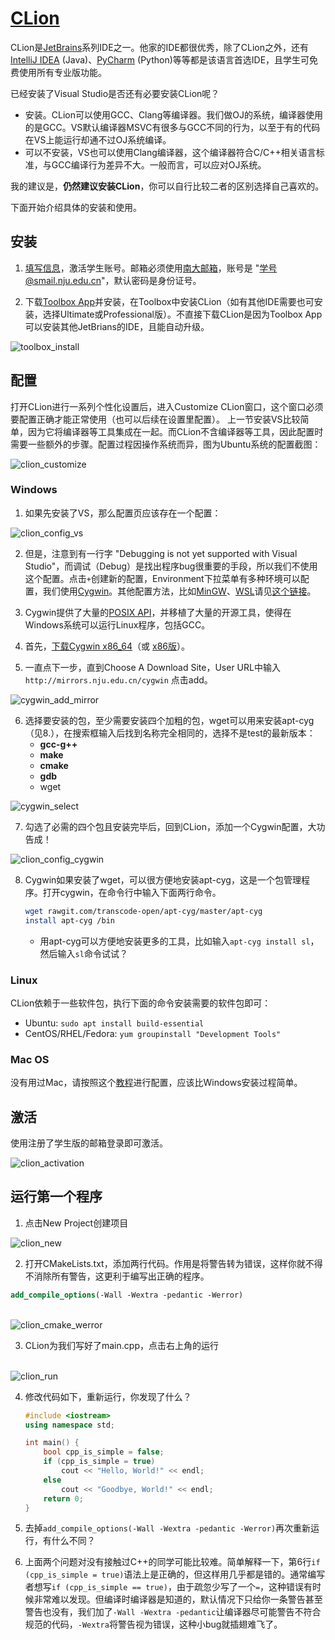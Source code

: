 # [CLion](https://www.jetbrains.com/clion/)

CLion是[JetBrains](https://www.jetbrains.com/)系列IDE之一。他家的IDE都很优秀，除了CLion之外，还有[IntelliJ IDEA](https://www.jetbrains.com/idea/) (Java)、[PyCharm](https://www.jetbrains.com/pycharm) (Python)等等都是该语言首选IDE，且学生可免费使用所有专业版功能。

已经安装了Visual Studio是否还有必要安装CLion呢？
- 安装。CLion可以使用GCC、Clang等编译器。我们做OJ的系统，编译器使用的是GCC。VS默认编译器MSVC有很多与GCC不同的行为，以至于有的代码在VS上能运行却通不过OJ系统编译。
- 可以不安装，VS也可以使用Clang编译器，这个编译器符合C/C++相关语言标准，与GCC编译行为差异不大。一般而言，可以应对OJ系统。

我的建议是，**仍然建议安装CLion**，你可以自行比较二者的区别选择自己喜欢的。

下面开始介绍具体的安装和使用。

## 安装

 1. [填写信息](https://www.jetbrains.com/shop/eform/students)，激活学生账号。邮箱必须使用[南大邮箱](https://mail.smail.nju.edu.cn/)，账号是 "学号@smail.nju.edu.cn"，默认密码是身份证号。
 
 2. 下载[Toolbox App](https://www.jetbrains.com/toolbox/download/download-thanks.html)并安装，在Toolbox中安装CLion（如有其他IDE需要也可安装，选择Ultimate或Professional版）。不直接下载CLion是因为Toolbox App可以安装其他JetBrians的IDE，且能自动升级。<br>

 ![toolbox_install](figs/0.1.0.toolbox_install.png)
 
## 配置

打开CLion进行一系列个性化设置后，进入Customize CLion窗口，这个窗口必须要配置正确才能正常使用（也可以后续在设置里配置）。
上一节安装VS比较简单，因为它将编译器等工具集成在一起。而CLion不含编译器等工具，因此配置时需要一些额外的步骤。配置过程因操作系统而异，图为Ubuntu系统的配置截图：<br>

![clion_customize](figs/0.1.1.clion_customize.png)

### Windows
 1. 如果先安装了VS，那么配置页应该存在一个配置：<br>
 
 ![clion_config_vs](figs/0.1.2.clion_config_vs.png)
 
 2. 但是，注意到有一行字 "Debugging is not yet supported with Visual Studio"，而调试（Debug）是找出程序bug很重要的手段，所以我们不使用这个配置。点击`+`创建新的配置，Environment下拉菜单有多种环境可以配置，我们使用[Cygwin](https://cygwin.com/index.html)。其他配置方法，比如[MinGW](http://mingw.org/)、[WSL](https://docs.microsoft.com/en-us/windows/wsl/install-win10)请见[这个链接](https://www.jetbrains.com/help/clion/quick-tutorial-on-configuring-clion-on-windows.html)。
 
 3. Cygwin提供了大量的[POSIX API](https://en.wikipedia.org/wiki/POSIX)，并移植了大量的开源工具，使得在Windows系统可以运行Linux程序，包括GCC。
 
 4. 首先，[下载Cygwin x86_64](https://cygwin.com/setup-x86_64.exe)（或 [x86版](https://cygwin.com/setup-x86.exe)）。
 
 5. 一直点下一步，直到Choose A Download Site，User URL中输入 `http://mirrors.nju.edu.cn/cygwin` 点击add。<br>
 
 ![cygwin_add_mirror](figs/0.1.3.cygwin_add_mirror.png)
 
 6. 选择要安装的包，至少需要安装四个加粗的包，wget可以用来安装apt-cyg（见8.），在搜索框输入后找到名称完全相同的，选择不是test的最新版本：
	- **gcc-g++**
	- **make**
	- **cmake**
	- **gdb**
	- wget<br>

 ![cygwin_select](figs/0.1.4.cygwin_select.png)

 7. 勾选了必需的四个包且安装完毕后，回到CLion，添加一个Cygwin配置，大功告成！<br>
 
 ![clion_config_cygwin](figs/0.1.5.clion_config_cygwin.png)
 
 8. Cygwin如果安装了wget，可以很方便地安装apt-cyg，这是一个包管理程序。打开cygwin，在命令行中输入下面两行命令。
 
    ```bash
    wget rawgit.com/transcode-open/apt-cyg/master/apt-cyg
    install apt-cyg /bin
    ```

    - 用apt-cyg可以方便地安装更多的工具，比如输入`apt-cyg install sl`，然后输入`sl`命令试试？

### Linux
CLion依赖于一些软件包，执行下面的命令安装需要的软件包即可：
 - Ubuntu: `sudo apt install build-essential` 
 - CentOS/RHEL/Fedora: `yum groupinstall "Development Tools"`

### Mac OS
没有用过Mac，请按照这个[教程](https://www.jetbrains.com/help/clion/quick-tutorial-on-configuring-clion-on-macos.html)进行配置，应该比Windows安装过程简单。

## 激活
使用注册了学生版的邮箱登录即可激活。<br>

![clion_activation](figs/0.1.6.clion_activation.png)

## 运行第一个程序

 1. 点击New Project创建项目<br>
 
 ![clion_new](figs/0.1.7.clion_new.png)
 
 2. 打开CMakeLists.txt，添加两行代码。作用是将警告转为错误，这样你就不得不消除所有警告，这更利于编写出正确的程序。

 ```cmake
 add_compile_options(-Wall -Wextra -pedantic -Werror)
 ```
    
 <br>![clion_cmake_werror](figs/0.1.8.clion_cmake_werror.png)

 3.  CLion为我们写好了main.cpp，点击右上角的运行

 <br>![clion_run](figs/0.1.9.clion_run.png)

 4. 修改代码如下，重新运行，你发现了什么？

    ```cpp
    #include <iostream>
    using namespace std;
    
    int main() {
        bool cpp_is_simple = false;
        if (cpp_is_simple = true)
            cout << "Hello, World!" << endl;
        else
            cout << "Goodbye, World!" << endl;
        return 0;
    }
    ```

 5. 去掉`add_compile_options(-Wall -Wextra -pedantic -Werror)`再次重新运行，有什么不同？

 6. 上面两个问题对没有接触过C++的同学可能比较难。简单解释一下，第6行`if (cpp_is_simple = true)`语法上是正确的，但这样用几乎都是错的。通常编写者想写`if (cpp_is_simple == true)`，由于疏忽少写了一个`=`，这种错误有时候非常难以发现。但编译时编译器是知道的，默认情况下只给你一条警告甚至警告也没有，我们加了`-Wall -Wextra -pedantic`让编译器尽可能警告不符合规范的代码，`-Wextra`将警告视为错误，这种小bug就插翅难飞了。
